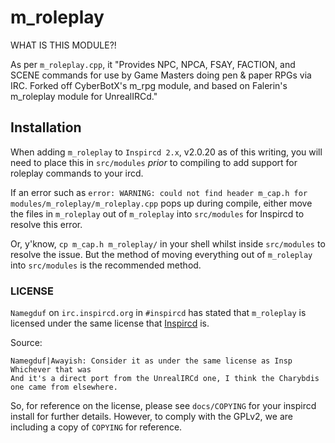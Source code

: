 # m_roleplay

WHAT IS THIS MODULE?!

As per `m_roleplay.cpp`, it "Provides NPC, NPCA, FSAY, FACTION, and SCENE commands for use by Game Masters doing pen & paper RPGs via IRC. Forked off CyberBotX's m_rpg module, and based on Falerin's m_roleplay module for UnrealIRCd."

## Installation

When adding `m_roleplay` to `Inspircd 2.x`, v2.0.20 as of this writing, you will need to place this in `src/modules` *prior* to compiling to add support for roleplay commands to your ircd.

If an error such as `error: WARNING: could not find header m_cap.h for modules/m_roleplay/m_roleplay.cpp` pops up during compile, either move the files in `m_roleplay` out of `m_roleplay` into `src/modules` for Inspircd to resolve this error.

Or, y'know, `cp m_cap.h m_roleplay/` in your shell whilst inside `src/modules` to resolve the issue. But the method of moving everything out of `m_roleplay` into `src/modules` is the recommended method.

### LICENSE

`Namegduf` on `irc.inspircd.org` in `#inspircd` has stated that `m_roleplay` is licensed under the same license that [Inspircd](https://github.com/inspircd/inspircd) is.

Source:

```
Namegduf|Awayish: Consider it as under the same license as Insp 
Whichever that was 
And it's a direct port from the UnrealIRCd one, I think the Charybdis one came from elsewhere. 
```

So, for reference on the license, please see `docs/COPYING` for your inspircd install for further details. However, to comply with the GPLv2, we are including a copy of `COPYING` for reference.
